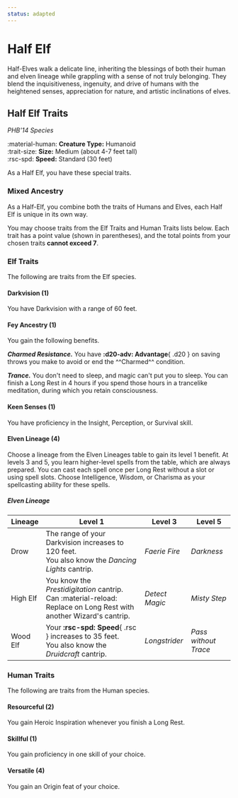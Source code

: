 ```yaml
---
status: adapted
---
```


# Half Elf

Half-Elves walk a delicate line, inheriting the blessings of both their human and elven lineage while grappling with a sense of not truly belonging. They blend the inquisitiveness, ingenuity, and drive of humans with the heightened senses, appreciation for nature, and artistic inclinations of elves.

## Half Elf Traits

*PHB'14 Species*

:material-human: **Creature Type:** Humanoid  
:trait-size: **Size:** Medium (about 4-7 feet tall)  
:rsc-spd: **Speed:** Standard (30 feet)

As a Half Elf, you have these special traits.

### Mixed Ancestry

As a Half-Elf, you combine both the traits of Humans and Elves, each Half Elf is unique in its own way.

You may choose traits from the Elf Traits and Human Traits lists below. Each trait has a point value (shown in parentheses), and the total points from your chosen traits **cannot exceed 7**.

### Elf Traits

The following are traits from the Elf species.

#### Darkvision (1)

You have Darkvision with a range of 60 feet.

#### Fey Ancestry (1)

You gain the following benefits.

***Charmed Resistance.*** You have **:d20-adv: Advantage**{ .d20 } on saving throws you make to avoid or end the ^^Charmed^^ condition.

***Trance.*** You don't need to sleep, and magic can't put you to sleep. You can finish a Long Rest in 4 hours if you spend those hours in a trancelike meditation, during which you retain consciousness.

#### Keen Senses (1)

You have proficiency in the Insight, Perception, or Survival skill.

#### Elven Lineage (4)

Choose a lineage from the Elven Lineages table to gain its level 1 benefit. At levels 3 and 5, you learn higher-level spells from the table, which are always prepared. You can cast each spell once per Long Rest without a slot or using spell slots. Choose Intelligence, Wisdom, or Charisma as your spellcasting ability for these spells.

##### Elven Lineage

| Lineage | Level 1 | Level 3 | Level 5 |
|---|---|---|---|
| Drow | The range of your Darkvision increases to 120 feet. <br>You also know the *Dancing Lights* cantrip. | *Faerie Fire* | *Darkness* |
| High Elf | You know the *Prestidigitation* cantrip. Can :material-reload: Replace on Long Rest with another Wizard's cantrip. | *Detect Magic* | *Misty Step* |
| Wood Elf | Your **:rsc-spd: Speed**{ .rsc } increases to 35 feet. <br>You also know the *Druidcraft* cantrip. | *Longstrider* | *Pass without Trace* |

### Human Traits

The following are traits from the Human species.

#### Resourceful (2)

You gain Heroic Inspiration whenever you finish a Long Rest.

#### Skillful (1)

You gain proficiency in one skill of your choice.

#### Versatile (4)
 
You gain an Origin feat of your choice.

<!--

***Drow Heritage***  
When the majority of humans moved to the depths of the Underdark for protection, cultures from myriad of nations and races began to intermingle. Thankfully, the severe trust issues of the Drow did not pass down to these Half-elves

***High-Elf Heritage***  
A faint echo of the Ancient Forest's grace lingers in half-elves with this bloodline, though the burdensome sins tied to that heritage do not. Despite this, proclaiming one's High Elf parentage is still ill-advised

***Wood-Elf Heritage***  
Inheriting the nimble grace and stealthy nature of their wood elf parents, these half-elves move with a quickened stride and possess an acute awareness of their surroundings, making them adept at navigating both natural and urban environments unseen.

-->